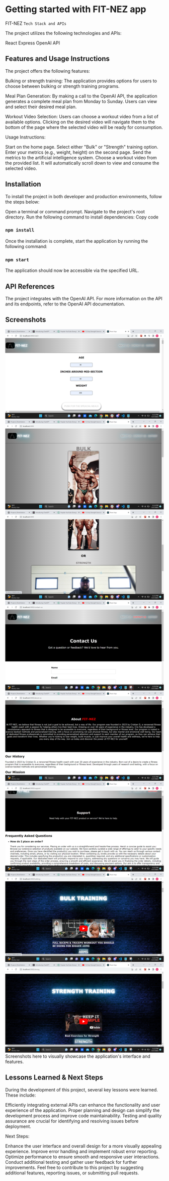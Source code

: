 # Getting started with FIT-NEZ app

FIT-NEZ
`Tech Stack and APIs`

The project utilizes the following technologies and APIs:

React
Express
OpenAI API

## Features and Usage Instructions

The project offers the following features:

Bulking or strength training: The application provides options for users to choose between bulking or strength training programs.

Meal Plan Generation: By making a call to the OpenAI API, the application generates a complete meal plan from Monday to Sunday. Users can view and select their desired meal plan.

Workout Video Selection: Users can choose a workout video from a list of available options. Clicking on the desired video will navigate them to the bottom of the page where the selected video will be ready for consumption.

Usage Instructions:

Start on the home page.
Select either "Bulk" or "Strength" training option.
Enter your metrics (e.g., weight, height) on the second page.
Send the metrics to the artificial intelligence system.
Choose a workout video from the provided list.
It will automatically scroll down to view and consume the selected video.

## Installation

To install the project in both developer and production environments, follow the steps below:

Open a terminal or command prompt.
Navigate to the project's root directory.
Run the following command to install dependencies:
Copy code

### `npm install`

Once the installation is complete, start the application by running the following command:

### `npm start`

The application should now be accessible via the specified URL.

## API References

The project integrates with the OpenAI API. For more information on the API and its endpoints, refer to the OpenAI API documentation.

## Screenshots

![Alt text](./src/assets/Images/FIT1screenshot.png)
![Alt text](./src/assets/Images/FIT2screenshot.png)
![Alt text](./src/assets/Images/FIT3screenshot.png)
![Alt text](./src/assets/Images/Fit4screenshot.png)
![Alt text](./src/assets/Images/Fit5screenshot.png)
![Alt text](./src/assets/Images/Fit6screenshot.png)
![Alt text](./src/assets/Images/Fit7screenshot.png)
![Alt text](./src/assets/Images/Fit8screenshot.png)
Screenshots here to visually showcase the application's interface and features.

## Lessons Learned & Next Steps

During the development of this project, several key lessons were learned. These include:

Efficiently integrating external APIs can enhance the functionality and user experience of the application.
Proper planning and design can simplify the development process and improve code maintainability.
Testing and quality assurance are crucial for identifying and resolving issues before deployment.

Next Steps:

Enhance the user interface and overall design for a more visually appealing experience.
Improve error handling and implement robust error reporting.
Optimize performance to ensure smooth and responsive user interactions.
Conduct additional testing and gather user feedback for further improvements.
Feel free to contribute to this project by suggesting additional features, reporting issues, or submitting pull requests.

